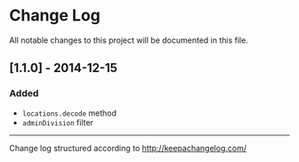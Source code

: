# Change Log

All notable changes to this project will be documented in this file.

## [1.1.0] - 2014-12-15
### Added
- `locations.decode` method
- `adminDivision` filter

- - -

Change log structured according to http://keepachangelog.com/
